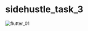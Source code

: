 # sidehustle_task_3


![flutter_01](https://user-images.githubusercontent.com/72768624/141481531-890f779d-a872-42cb-b32c-a1ac43df0e39.png)
